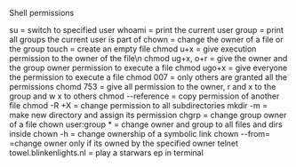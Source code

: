 Shell permissions

su = switch to specified user
whoami = print the current user
group = print all groups the current user is part of
chown = change the owner of a file or the group
touch = create an empty file
chmod u+x = give execution permission to the owner of the file\n
chmod ug+x, o+r = give the owner and the group owner permission to execute a file
chmod ugo+x = give everyone the permission to execute a file
chmod 007 = only others are granted all the permissions
chomd 753 = give all permission to the owner, r and x to the group and w x to others
chmod --reference = copy permission of another file
chmod -R +X = change permission to all subdirectories
mkdir -m = make new directory and assign its permission 
chgrp = change group owner of a file 
chown user:group * = change owner and group to all files and dirs inside 
chown -h = change ownership of a symbolic link
chown --from= =change owner only if its owned by the specified owner
telnet towel.blinkenlights.nl = play a starwars ep in terminal

